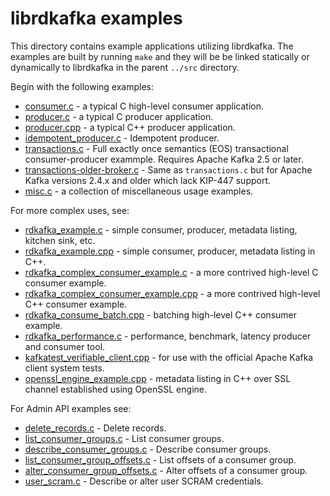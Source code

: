 # librdkafka examples

This directory contains example applications utilizing librdkafka.
The examples are built by running `make` and they will be be linked
statically or dynamically to librdkafka in the parent `../src` directory.

Begin with the following examples:

 * [consumer.c](consumer.c) - a typical C high-level consumer application.
 * [producer.c](producer.c) - a typical C producer application.
 * [producer.cpp](producer.cpp) - a typical C++ producer application.
 * [idempotent_producer.c](idempotent_producer.c) - Idempotent producer.
 * [transactions.c](transactions.c) - Full exactly once semantics (EOS)
                                      transactional consumer-producer exammple.
                                      Requires Apache Kafka 2.5 or later.
 * [transactions-older-broker.c](transactions-older-broker.c) - Same as
   `transactions.c` but for Apache Kafka versions 2.4.x and older which
   lack KIP-447 support.
 * [misc.c](misc.c) - a collection of miscellaneous usage examples.


For more complex uses, see:
 * [rdkafka_example.c](rdkafka_example.c) - simple consumer, producer, metadata listing, kitchen sink, etc.
 * [rdkafka_example.cpp](rdkafka_example.cpp) - simple consumer, producer, metadata listing in C++.
 * [rdkafka_complex_consumer_example.c](rdkafka_complex_consumer_example.c) - a more contrived high-level C consumer example.
 * [rdkafka_complex_consumer_example.cpp](rdkafka_complex_consumer_example.cpp) - a more contrived high-level C++ consumer example.
 * [rdkafka_consume_batch.cpp](rdkafka_consume_batch.cpp) - batching high-level C++ consumer example.
 * [rdkafka_performance.c](rdkafka_performance.c) - performance, benchmark, latency producer and consumer tool.
 * [kafkatest_verifiable_client.cpp](kafkatest_verifiable_client.cpp) - for use with the official Apache Kafka client system tests.
 * [openssl_engine_example.cpp](openssl_engine_example.cpp) - metadata listing in C++ over SSL channel established using OpenSSL engine.


 For Admin API examples see:
 * [delete_records.c](delete_records.c) - Delete records.
 * [list_consumer_groups.c](list_consumer_groups.c) - List consumer groups.
 * [describe_consumer_groups.c](describe_consumer_groups.c) - Describe consumer groups.
 * [list_consumer_group_offsets.c](list_consumer_group_offsets.c) - List offsets of a consumer group.
 * [alter_consumer_group_offsets.c](alter_consumer_group_offsets.c) - Alter offsets of a consumer group.
 * [user_scram.c](user_scram.c) - Describe or alter user SCRAM credentials.
